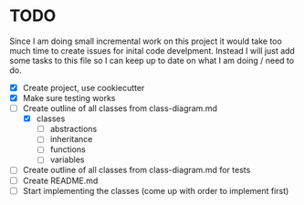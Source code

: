 # TODO

Since I am doing small incremental work on this project it would take too much time to create issues for inital code develpment. Instead I will just add some tasks to this file so I can keep up to date on what I am doing / need to do.

- [x] Create project, use cookiecutter
- [x] Make sure testing works
- [ ] Create outline of all classes from class-diagram.md
    - [x] classes
        - [ ] abstractions
        - [ ] inheritance
        - [ ] functions
        - [ ] variables
- [ ] Create outline of all classes from class-diagram.md for tests
- [ ] Create README.md
- [ ] Start implementing the classes (come up with order to implement first)
